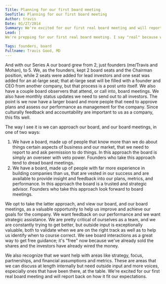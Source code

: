 ```yaml
---
Title: Planning for our first board meeting
SeoTitle: Planning for our first board meeting
Author: travis
Date: 01/27/2014
Summary: We're excited for our first real board meeting and will report back on how it fit our expectations.
Lead: |
We're prepping for our first real board meeting. I say "real" because we've done the founders-only board meeting before, which was just the 2 founders and our lawyer. When you raise money, as everybody will tell you, the company you founded does not belong to you anymore. We're completely happy with that outcome though we put a slightly different spin on it - the company we founded is growing with the addition of new valuable partners that can help us maximize our chances of success and accelerate our growth. We raised money both for the capital as well as for the strategic assistance.

Tags: founders, board
Fullname: Travis Good, MD
---
```

And with our Series A our board grew from 2, just founders (me/Travis and Mohan), to 5. We, as the founders, kept 2 board seats and the Chairman position, while 2 seats were added for lead investors and one seat was added for an at-large seat; that at-large seat will be filled with a founder and CEO from another company, but that process is a post unto itself. We also have a couple board observers that attend, or call into, board meetings. We also have monthly status updates we need to send out to all investors. The point is we now have a larger board and more people that need to approve plans and assess our performance as management for the company. Since culturally feedback and accountability are important to us as a company, this fits well.

The way I see it is we can approach our board, and our board meetings, in one of two ways:

1. We have a board, made up of people that know more than we do about things certain aspects of business and our market, that we need to report to and ask permission to do things. In this approach the board is simply an overseer with veto power. Founders who take this approach tend to dread board meetings.
2. We have a board, made up of people with far more experience in building companies than us, that are vested in our success and are available to provide insight and feedback into our plans, metrics, and performance. In this approach the board is a trusted and strategic advisor. Founders who take this approach look forward to board meetings.

We opt to take the latter approach, and view our board, and our board meetings, as a valuable opportunity to help us improve and achieve our goals for the company. We want feedback on our performance and we want strategic assistance. We are pretty critical of ourselves as a team, and we are constantly trying to get better, but outside input is exceptionally valuable, both to validate when we are on the right track as well as to help us identify when to course correct. We see board interactions as a great way to get free guidance; it's "free" now because we've already sold the shares and the investors have already wired the money.

We also recognize that we want help with areas like strategy, focus, partnerships, and financial assumptions and metrics. These are areas that we can discuss at length internally but need outside input and more voices, especially ones that have been there, at the table. We're excited for our first real board meeting and will report back on how it fit our expectations.

